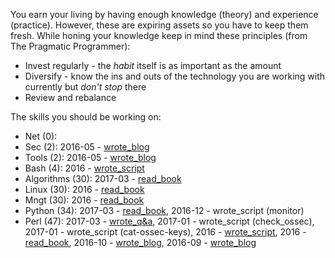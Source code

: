 You earn your living by having enough knowledge (theory) and experience
(practice). However, these are expiring assets so you have to keep them fresh.
While honing your knowledge keep in mind these principles (from The Pragmatic Programmer):

* Invest regularly - the *habit* itself is as important as the amount
* Diversify - know the ins and outs of the technology you are working with
  currently but *don't stop* there
* Review and rebalance

The skills you should be working on:

* Net (0): 
* Sec (2): 2016-05 - [wrote_blog](https://github.com/jreisinger/blog/blob/master/posts/tcpdump.md)
* Tools (2): 2016-05 - [wrote_blog](https://github.com/jreisinger/blog/blob/master/posts/vagrant.md)
* Bash (4): 2016 - [wrote_script](https://github.com/skx/sysadmin-util/issues/17)
* Algorithms (30): 2017-03 - [read_book](https://www.manning.com/books/grokking-algorithms)
* Linux (30): 2016 - [read_book](https://www.nostarch.com/howlinuxworks2)
* Mngt (30): 2016 - [read_book](https://en.wikipedia.org/wiki/The_Phoenix_Project_(novel))
* Python (34): 2017-03 - [read_book](https://www.nostarch.com/pythoncrashcourse), 2016-12 - wrote_script (monitor)
* Perl (47): 2017-03 - [wrote_q&a](http://perlmonks.org/?node_id=1184546), 2017-01 - wrote_script (check_ossec), 2017-01 - wrote_script (cat-ossec-keys), 2016 - [wrote_script](https://github.com/jreisinger/checkprocs), 2016 - [read_book](https://www.intermediateperl.com/), 2016-10 - [wrote_blog](https://github.com/jreisinger/blog/blob/master/posts/module-build.md), 2016-09 - [wrote_blog](https://github.com/jreisinger/blog/blob/master/posts/finding-good-cpan-module.md)
